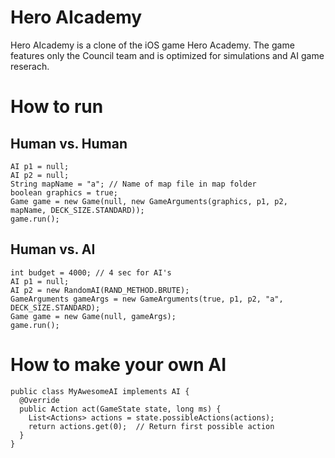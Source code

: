 # Hero AIcademy

Hero AIcademy is a clone of the iOS game Hero Academy. The game features only the Council team and is optimized for simulations and AI game reserach.

# How to run

## Human vs. Human
```
AI p1 = null;
AI p2 = null;
String mapName = "a"; // Name of map file in map folder
boolean graphics = true;
Game game = new Game(null, new GameArguments(graphics, p1, p2, mapName, DECK_SIZE.STANDARD));
game.run();
```

## Human vs. AI
```
int budget = 4000; // 4 sec for AI's
AI p1 = null;
AI p2 = new RandomAI(RAND_METHOD.BRUTE);
GameArguments gameArgs = new GameArguments(true, p1, p2, "a", DECK_SIZE.STANDARD);
Game game = new Game(null, gameArgs);
game.run();
```

# How to make your own AI
```
public class MyAwesomeAI implements AI {
  @Override
  public Action act(GameState state, long ms) {
    List<Actions> actions = state.possibleActions(actions);	
    return actions.get(0);  // Return first possible action
  }
}
```

